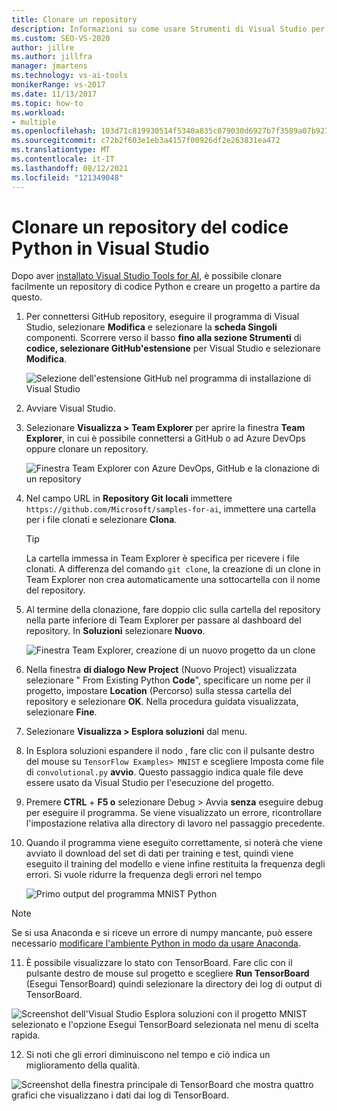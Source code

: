 ```yaml
---
title: Clonare un repository
description: Informazioni su come usare Strumenti di Visual Studio per l'intelligenza artificiale per clonare un repository di codice Python e creare un progetto da esso.
ms.custom: SEO-VS-2020
author: jillre
ms.author: jillfra
manager: jmartens
ms.technology: vs-ai-tools
monikerRange: vs-2017
ms.date: 11/13/2017
ms.topic: how-to
ms.workload:
- multiple
ms.openlocfilehash: 103d71c819930514f5340a835c079030d6927b7f3589a07b927ac9d7cdc1f789
ms.sourcegitcommit: c72b2f603e1eb3a4157f00926df2e263831ea472
ms.translationtype: MT
ms.contentlocale: it-IT
ms.lasthandoff: 08/12/2021
ms.locfileid: "121349048"
---
```

# <a name="clone-a-repository-of-python-code-in-visual-studio"></a>Clonare un repository del codice Python in Visual Studio

Dopo aver [installato Visual Studio Tools for AI](installation.md), è possibile clonare facilmente un repository di codice Python e creare un progetto a partire da questo.

1. Per connettersi GitHub repository, eseguire il programma di Visual Studio, selezionare **Modifica** e selezionare la **scheda Singoli** componenti. Scorrere verso il basso **fino alla sezione Strumenti** di **codice, selezionare GitHub'estensione** per Visual Studio e selezionare **Modifica**.

    ![Selezione dell'estensione GitHub nel programma di installazione di Visual Studio](media/create-project-repo/installation-github-extension.png)

2. Avviare Visual Studio.

3. Selezionare **Visualizza > Team Explorer** per aprire la finestra **Team Explorer**, in cui è possibile connettersi a GitHub o ad Azure DevOps oppure clonare un repository.

    ![Finestra Team Explorer con Azure DevOps, GitHub e la clonazione di un repository](media/create-project-repo/team-explorer-devops.png)

4. Nel campo URL in **Repository Git locali** immettere `https://github.com/Microsoft/samples-for-ai`, immettere una cartella per i file clonati e selezionare **Clona**.

    > [!Tip]
    > La cartella immessa in Team Explorer è specifica per ricevere i file clonati. A differenza del comando `git clone`, la creazione di un clone in Team Explorer non crea automaticamente una sottocartella con il nome del repository.

5. Al termine della clonazione, fare doppio clic sulla cartella del repository nella parte inferiore di Team Explorer per passare al dashboard del repository. In **Soluzioni** selezionare **Nuovo**.

    ![Finestra Team Explorer, creazione di un nuovo progetto da un clone](media/create-project-repo/team-explorer-new-project.png)

6. Nella finestra **di dialogo New Project** (Nuovo Project) visualizzata selezionare " From Existing Python **Code**", specificare un nome per il progetto, impostare **Location** (Percorso) sulla stessa cartella del repository e selezionare **OK**. Nella procedura guidata visualizzata, selezionare **Fine**.

7. Selezionare **Visualizza > Esplora soluzioni** dal menu.

8. In Esplora soluzioni espandere il nodo , fare clic con il pulsante destro del mouse su `TensorFlow Examples> MNIST` e scegliere Imposta come file di `convolutional.py` **avvio**. Questo passaggio indica quale file deve essere usato da Visual Studio per l'esecuzione del progetto.

9. Premere **CTRL** + **F5 o** selezionare Debug > Avvia **senza** eseguire debug per eseguire il programma. Se viene visualizzato un errore, ricontrollare l'impostazione relativa alla directory di lavoro nel passaggio precedente.

10. Quando il programma viene eseguito correttamente, si noterà che viene avviato il download del set di dati per training e test, quindi viene eseguito il training del modello e viene infine restituita la frequenza degli errori. Si vuole ridurre la frequenza degli errori nel tempo

    ![Primo output del programma MNIST Python](media/create-project-repo/tensorflow-mnist-running.png)

   > [!NOTE]
   > Se si usa Anaconda e si riceve un errore di numpy mancante, può essere necessario [modificare l'ambiente Python in modo da usare Anaconda](../python/selecting-a-python-environment-for-a-project.md).

11. È possibile visualizzare lo stato con TensorBoard. Fare clic con il pulsante destro de mouse sul progetto e scegliere **Run TensorBoard** (Esegui TensorBoard) quindi selezionare la directory dei log di output di TensorBoard.

   ![Screenshot dell'Visual Studio Esplora soluzioni con il progetto MNIST selezionato e l'opzione Esegui TensorBoard selezionata nel menu di scelta rapida.](media/create-project-repo/run-tensorboard.png)

12. Si noti che gli errori diminuiscono nel tempo e ciò indica un miglioramento della qualità.

   ![Screenshot della finestra principale di TensorBoard che mostra quattro grafici che visualizzano i dati dai log di TensorBoard.](media/create-project-repo/tensorboard.png)
